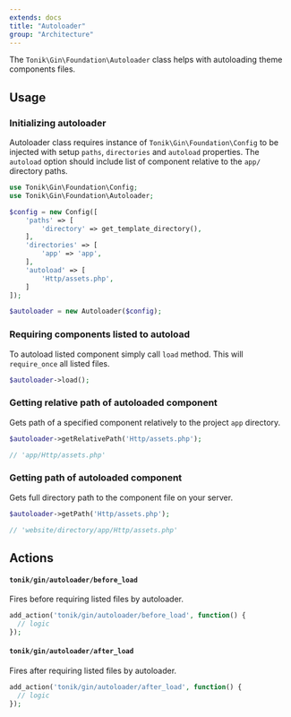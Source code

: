 ```yaml
---
extends: docs
title: "Autoloader"
group: "Architecture"
---
```


The `Tonik\Gin\Foundation\Autoloader` class helps with autoloading theme components files.

## Usage

### Initializing autoloader

Autoloader class requires instance of `Tonik\Gin\Foundation\Config` to be injected with setup `paths`, `directories` and `autoload` properties. The `autoload` option should include list of component relative to the `app/` directory paths.

```php
use Tonik\Gin\Foundation\Config;
use Tonik\Gin\Foundation\Autoloader;

$config = new Config([
    'paths' => [
        'directory' => get_template_directory(),
    ],
    'directories' => [
        'app' => 'app',
    ],
    'autoload' => [
        'Http/assets.php',
    ]
]);

$autoloader = new Autoloader($config);
```

### Requiring components listed to autoload

To autoload listed component simply call `load` method. This will `require_once` all listed files.

```php
$autoloader->load();
```

### Getting relative path of autoloaded component

Gets path of a specified component relatively to the project `app` directory.

```php
$autoloader->getRelativePath('Http/assets.php');

// 'app/Http/assets.php'
```

### Getting path of autoloaded component

Gets full directory path to the component file on your server.

```php
$autoloader->getPath('Http/assets.php');

// 'website/directory/app/Http/assets.php'
```

## Actions

#### `tonik/gin/autoloader/before_load`

Fires before requiring listed files by autoloader.

```php
add_action('tonik/gin/autoloader/before_load', function() {
  // logic
});
```

#### `tonik/gin/autoloader/after_load`

Fires after requiring listed files by autoloader.

```php
add_action('tonik/gin/autoloader/after_load', function() {
  // logic
});
```